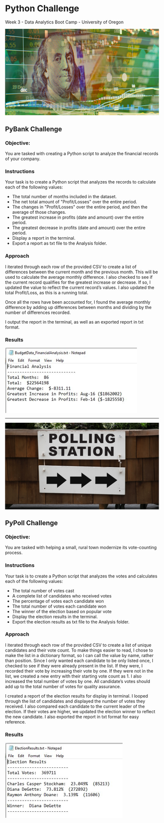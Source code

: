 # Python Challenge
Week 3 - Data Analytics Boot Camp - University of Oregon

![PyBank Challenge](/Images/revenue-per-lead.png)
## PyBank Challenge
### Objective:
You are tasked with creating a Python script to analyze the financial records of your company.

### Instructions
Your task is to create a Python script that analyzes the records to calculate each of the following values:
* The total number of months included in the dataset.
* The net total amount of "Profit/Losses" over the entire period.
* The changes in "Profit/Losses" over the entire period, and then the average of those changes.
* The greatest increase in profits (date and amount) over the entire period.
* The greatest decrease in profits (date and amount) over the entire period.
* Display a report in the terminal.
* Export a report as txt file to the Analysis folder.

### Approach
I iterated through each row of the provided CSV to create a list of differences between the current month and the previous month.  This will be used to calculate the average monthly difference.  I also checked to see if the current record qualifies for the greatest increase or decrease.  If so, I updated the value to reflect the current record’s values.  I also updated the total Profit/Loss, as this is a running total.

Once all the rows have been accounted for, I found the average monthly difference by adding up differences between months and dividing by the number of differences recorded.

I output the report in the terminal, as well as an exported report in txt format.

### Results
![PyBank Challenge Report](/Images/FinancialAnalysisResults.JPG)



---



![PyPoll Challenge](/Images/Vote_counting.png)
## PyPoll Challenge
### Objective:
You are tasked with helping a small, rural town modernize its vote-counting process.

### Instructions
Your task is to create a Python script that analyzes the votes and calculates each of the following values:
* The total number of votes cast
* A complete list of candidates who received votes
* The percentage of votes each candidate won
* The total number of votes each candidate won
* The winner of the election based on popular vote
* Display the election results in the terminal.
* Export the election results as txt file to the Analysis folder.

### Approach
I iterated through each row of the provided CSV to create a list of unique candidates and their vote count.  To make things easier to read, I chose to make the list in a dictionary format, so I can call the value by name, rather than position.  Since I only wanted each candidate to be only listed once, I checked to see if they were already present in the list.  If they were, I recorded their vote by increasing their vote by one.  If they were not in the list, we created a new entry with their starting vote count as 1.  I also increased the total number of votes by one.  All candidate’s votes should add up to the total number of votes for quality assurance.

I created a report of the election results for display in terminal.  I looped through the list of candidates and displayed the number of votes they received.  I also compared each candidate to the current leader of the election.  If their votes are higher, we updated the election winner to reflect the new candidate.  I also exported the report in txt format for easy reference.


### Results
![PyPoll Challenge Report](/Images/ElectionResults.JPG)



